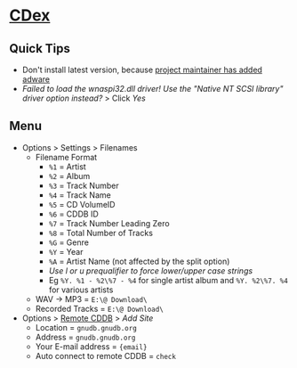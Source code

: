 # [CDex](https://cdex.mu)

## Quick Tips

* Don't install latest version, because [project maintainer has added adware](https://en.wikipedia.org/wiki/CDex#Potential_risk)
* _Failed to load the wnaspi32.dll driver! Use the "Native NT SCSI library" driver option instead?_ > Click _Yes_

## Menu

* Options > Settings > Filenames
  * Filename Format
    * `%1` = Artist
    * `%2` = Album
    * `%3` = Track Number
    * `%4` = Track Name
    * `%5` = CD VolumeID
    * `%6` = CDDB ID
    * `%7` = Track Number Leading Zero
    * `%8` = Total Number of Tracks
    * `%G` = Genre
    * `%Y` = Year
    * `%A` = Artist Name (not affected by the split option)
    * _Use l or u prequalifier to force lower/upper case strings_
    * Eg `%Y. %1 - %2\%7 - %4` for single artist album and `%Y. %2\%7. %4` for various artists
  * WAV -> MP3 = `E:\@ Download\`
  * Recorded Tracks = `E:\@ Download\`
* Options > [Remote CDDB](https://gnudb.org/howto.php) > _Add Site_
  * Location = `gnudb.gnudb.org`
  * Address = `gnudb.gnudb.org`
  * Your E-mail address = `{email}`
  * Auto connect to remote CDDB = `check`
